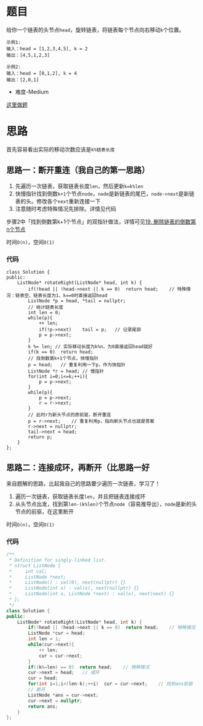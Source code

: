 # 题目
给你一个链表的头节点`head`，旋转链表，将链表每个节点向右移动`k`个位置。

```
示例1:
输入：head = [1,2,3,4,5], k = 2
输出：[4,5,1,2,3]

示例2:
输入：head = [0,1,2], k = 4
输出：[2,0,1]
```

- 难度-Medium

[这里做题](https://leetcode.cn/problems/rotate-list/description/)

# 思路

首先容易看出实际的移动次数应该是`k%链表长度`

## 思路一：断开重连（我自己的第一思路）

1. 先遍历一次链表，获取链表长度`len`，然后更新`k=k%len`
2. 快慢指针找到倒数`k+1`个节点`node`，`node`是新链表的尾巴，`node->next`是新链表的头。修改各个`next`重新连接一下
3. 注意随时考虑特殊情况先排除。详情见代码

步骤2中「找到倒数第k+1个节点」的双指针做法，详情可见[19. 删除链表的倒数第n个节点](https://github.com/valerie04/myLeetcodeNotes/blob/main/LinkedList/19_%E5%88%A0%E9%99%A4%E9%93%BE%E8%A1%A8%E7%9A%84%E5%80%92%E6%95%B0%E7%AC%ACn%E4%B8%AA%E8%8A%82%E7%82%B9.md)

时间`O(n)`，空间`O(1)`

### 代码
```÷cpp
class Solution {
public:
    ListNode* rotateRight(ListNode* head, int k) {
        if(!head || !head->next || k == 0)  return head;    // 特殊情况：链表空、链表长度为1、k==0时直接返回head
        ListNode *p = head, *tail = nullptr;
        // 统计链表长度
        int len = 0;
        while(p){
            ++ len;
            if(!p->next)    tail = p;   // 记录尾部
            p = p->next;
        }
        k %= len; // 实际移动长度为k%n，为0直接返回head就好
        if(k == 0)  return head;
        // 找倒数第k+1个节点，快慢指针
        p = head;   // 重复利用一下p，作为快指针
        ListNode *r = head; // 慢指针
        for(int i=0;i<=k;++i){
            p = p->next;
        }
        while(p){
            p = p->next;
            r = r->next;
        }
        // 此时r为新头节点的原前驱，断开重连
        p = r->next;    // 重复利用p，指向新头节点也就是答案
        r->next = nullptr;
        tail->next = head;
        return p;
    }
};
```

## 思路二：连接成环，再断开（比思路一好

来自题解的思路，比起我自己的思路要少遍历一次链表，学习了！

1. 遍历一次链表，获取链表长度`len`，并且把链表连接成环
2. 从头节点出发，找到第`len-(k%len)`个节点`node`（容易推导出），`node`是新的头节点的前驱，在这里断开

时间`O(n)`，空间`O(1)`

### 代码

```cpp
/**
 * Definition for singly-linked list.
 * struct ListNode {
 *     int val;
 *     ListNode *next;
 *     ListNode() : val(0), next(nullptr) {}
 *     ListNode(int x) : val(x), next(nullptr) {}
 *     ListNode(int x, ListNode *next) : val(x), next(next) {}
 * };
 */
class Solution {
public:
    ListNode* rotateRight(ListNode* head, int k) {
        if(!head || !head->next || k == 0)  return head;    // 特殊情况：链表空、链表长度为1、k==0时直接返回head
        ListNode *cur = head;
        int len = 1;
        while(cur->next){
            ++ len;
            cur = cur->next;
        }
        if((k%=len) == 0)  return head;    // 特殊情况
        cur->next = head;   // 成环
        cur = head;
        for(int i=1;i<(len-k);++i)  cur = cur->next;    // 找到ans前驱
        // 断开
        ListNode *ans = cur->next;
        cur->next = nullptr;
        return ans;
    }
};
```

